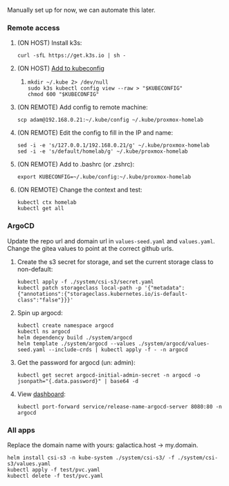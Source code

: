 Manually set up for now, we can automate this later.


### Remote access

1. (ON HOST) Install k3s:
   ```shell
   curl -sfL https://get.k3s.io | sh -
   ```
2. (ON HOST) [Add to kubeconfig](https://devops.stackexchange.com/questions/16043/error-error-loading-config-file-etc-rancher-k3s-k3s-yaml-open-etc-rancher)
   1. ```shell
      mkdir ~/.kube 2> /dev/null 
      sudo k3s kubectl config view --raw > "$KUBECONFIG"
      chmod 600 "$KUBECONFIG"
3. (ON REMOTE) Add config to remote machine:
   ```shell
   scp adam@192.168.0.21:~/.kube/config ~/.kube/proxmox-homelab
   ```
4. (ON REMOTE) Edit the config to fill in the IP and name: 
   ```shell
   sed -i -e 's/127.0.0.1/192.168.0.21/g' ~/.kube/proxmox-homelab
   sed -i -e 's/default/homelab/g' ~/.kube/proxmox-homelab
   ```
5. (ON REMOTE) Add to .bashrc (or .zshrc):
   ```shell
   export KUBECONFIG=~/.kube/config:~/.kube/proxmox-homelab
   ```
6. (ON REMOTE) Change the context and test:
   ```shell
   kubectl ctx homelab
   kubectl get all
   ```

### ArgoCD

Update the repo url and domain url in `values-seed.yaml` and `values.yaml`. Change the gitea values to point at the
correct github urls.

1. Create the s3 secret for storage, and set the current storage class to non-default:
   ```shell
   kubectl apply -f ./system/csi-s3/secret.yaml
   kubectl patch storageclass local-path -p '{"metadata": {"annotations":{"storageclass.kubernetes.io/is-default-class":"false"}}}'
   ```
2. Spin up argocd:
   ```shell
   kubectl create namespace argocd
   kubectl ns argocd
   helm dependency build ./system/argocd
   helm template ./system/argocd --values ./system/argocd/values-seed.yaml --include-crds | kubectl apply -f - -n argocd
   ```
3. Get the password for argocd (un: admin):
   ```shell
   kubectl get secret argocd-initial-admin-secret -n argocd -o jsonpath="{.data.password}" | base64 -d
   ```
4. View [dashboard](http://localhost:8080):
   ```shell
   kubectl port-forward service/release-name-argocd-server 8080:80 -n argocd
   ```

### All apps

Replace the domain name with yours: galactica.host -> my.domain.

```shell
helm install csi-s3 -n kube-system ./system/csi-s3/ -f ./system/csi-s3/values.yaml
kubectl apply -f test/pvc.yaml
kubectl delete -f test/pvc.yaml
```